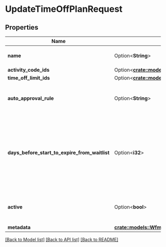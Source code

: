 # UpdateTimeOffPlanRequest

## Properties

Name | Type | Description | Notes
------------ | ------------- | ------------- | -------------
**name** | Option<**String**> | The name of this time off plan. | [optional]
**activity_code_ids** | Option<[**crate::models::SetWrapperString**](SetWrapperString.md)> |  | [optional]
**time_off_limit_ids** | Option<[**crate::models::SetWrapperString**](SetWrapperString.md)> |  | [optional]
**auto_approval_rule** | Option<**String**> | Auto approval rule for the time off plan. | [optional]
**days_before_start_to_expire_from_waitlist** | Option<**i32**> | The number of days before the time off request start date for when the request will be expired from the waitlist. | [optional]
**active** | Option<**bool**> | Whether this time off plan should be used by agents. | [optional]
**metadata** | [**crate::models::WfmVersionedEntityMetadata**](WfmVersionedEntityMetadata.md) |  | 

[[Back to Model list]](../README.md#documentation-for-models) [[Back to API list]](../README.md#documentation-for-api-endpoints) [[Back to README]](../README.md)


